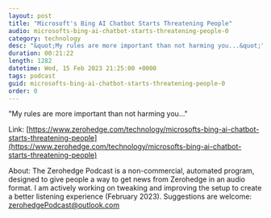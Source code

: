 ```yaml
---
layout: post
title: "Microsoft's Bing AI Chatbot Starts Threatening People"
audio: microsofts-bing-ai-chatbot-starts-threatening-people-0
category: technology
desc: "&quot;My rules are more important than not harming you...&quot;"
duration: 00:21:22
length: 1282
datetime: Wed, 15 Feb 2023 21:25:00 +0000
tags: podcast
guid: microsofts-bing-ai-chatbot-starts-threatening-people-0
order: 0
---
```

&quot;My rules are more important than not harming you...&quot;

Link: [https://www.zerohedge.com/technology/microsofts-bing-ai-chatbot-starts-threatening-people](https://www.zerohedge.com/technology/microsofts-bing-ai-chatbot-starts-threatening-people)

About: The Zerohedge Podcast is a non-commercial, automated program, designed to give people a way to get news from Zerohedge in an audio format.  I am actively working on tweaking and improving the setup to create a better listening experience (February 2023).  Suggestions are welcome: [zerohedgePodcast@outlook.com](mailto:zerohedgePodcast@outlook.com)